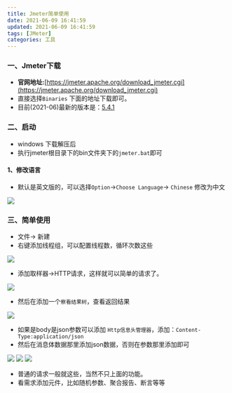 ```yaml
---
title: Jmeter简单使用
date: 2021-06-09 16:41:59
updated: 2021-06-09 16:41:59
tags: [JMeter]
categories: 工具
---
```


### 一、Jmeter下载
+ **官网地址:**[https://jmeter.apache.org/download_jmeter.cgi](https://jmeter.apache.org/download_jmeter.cgi)
+ 直接选择`Binaries` 下面的地址下载即可。
+ 目前(2021-06)最新的版本是：[5.4.1](https://mirrors.tuna.tsinghua.edu.cn/apache//jmeter/binaries/apache-jmeter-5.4.1.zip)

### 二、启动
+ windows 下载解压后
+ 执行jmeter根目录下的bin文件夹下的`jmeter.bat`即可

#### 1、修改语言
+ 默认是英文版的，可以选择`Option`->`Choose Language`-> `Chinese` 修改为中文

![](lang.png)

### 三、简单使用
+ 文件-> 新建
+ 右键添加线程组，可以配置线程数，循环次数这些

![](thead.png)

+ 添加取样器->HTTP请求，这样就可以简单的请求了。

![](http.png)

+ 然后在添加一个`察看结果树`，查看返回结果

![](listener.png)

+ 如果是body是json参数可以添加 `Http信息头管理器`，添加：`Content-Type:application/json`
+ 然后在消息体数据那里添加json数据，否则在参数那里添加即可

![](header.png)
![](body.png)
![](result.png)

+ 普通的请求一般就这些，当然不只上面的功能。
+ 看需求添加元件，比如随机参数、聚合报告、断言等等